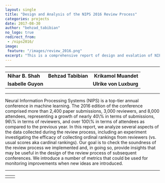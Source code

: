 ```yaml
---
layout: single
title: "Design and Analysis of the NIPS 2016 Review Process"
categories: projects
date: 2017-08-30
author: "behzad_tabibian"
no_logo: true
redirect_from:
 - /nips2016/
image:
 feature: "/images/review_2016.png"
excerpt: "This is a comprehensive report of design and evalation of NIPS 2016 conference. Along with this report we also make codes and Jupyter Notebooks available publicly. We hope our proposed analysis can be a step forward in making reviewing process more reliable for other conferences."
---
```


-----
<table>
<tbody>
<tr>
      <td align="left"><b>Nihar B. Shah</b></td>
      <td align="center"><b>Behzad Tabibian</b></td>
      <td align="right"><b>Krikamol Muandet</b></td>
    </tr>
    <tr>
          <td align="left"><b>Isabelle Guyon</b> </td>
          <td align="center"></td>
          <td align="right"><b>Ulrike von Luxburg</b></td>
        </tr>
</tbody>
</table>


-----

<div class="notice--success text-justify">
Neural Information Processing Systems (NIPS) is a top-tier annual conference in machine learning. The 2016 edition of the conference comprised more than 2,400 paper submissions, 3,000 reviewers, and 8,000 attendees, representing a growth of nearly 40\% in terms of submissions, 96\% in terms of reviewers, and over 100\% in terms of attendees as compared to the previous year. In this report, we analyze several aspects of the data collected during the review process, including an experiment investigating the efficacy of collecting ordinal rankings from reviewers (vs. usual scores aka cardinal rankings). Our goal is to check the soundness of the review process we implemented and, in going so, provide insights that may be useful in the design of the review process of subsequent conferences. We introduce a number of metrics that could be used for monitoring improvements when new ideas are introduced.
</div>

-----

<table>
<tbody align="center">
<tr>
      <td > 
      <a href="https://github.com/btabibian/conference-analysis" class=".btn .btn--light-outline"><i class="fa fa-github fa-2x"></i></a>
      </td>
      <td>
        <a href="https://arxiv.org/abs/1708.09794" class=".btn .btn--danger"><i class="fa fa-file-pdf-o fa-2x"></i></a>
      </td>
      </tr>
<tr>
</tr>
</tbody>
</table>

